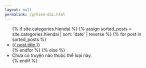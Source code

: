 ```yaml
---
layout: null
permalink: /p/hien-dai.html
---
```

<div class="post-body">
  <ul>
    {% if site.categories.hiendai %}  {% assign sorted_posts = site.categories.hiendai | sort: 'date' | reverse %}
      {% for post in sorted_posts %}
        <li><a href="{{ post.url | relative_url }}">{{ post.title }}</a></li>
      {% endfor %}
    {% else %}
       <li>Chưa có truyện nào thuộc thể loại này.</li>
    {% endif %}
  </ul>
</div>
